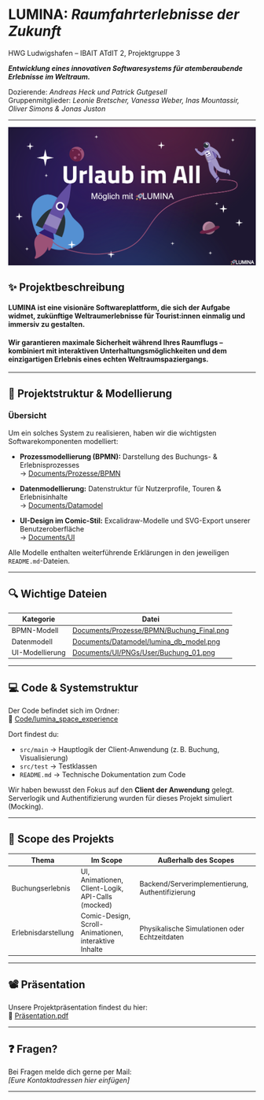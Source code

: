# LUMINA: *Raumfahrterlebnisse der Zukunft*

HWG Ludwigshafen – IBAIT ATdIT 2, Projektgruppe 3

***Entwicklung eines innovativen Softwaresystems für atemberaubende Erlebnisse im Weltraum.***

Dozierende: *Andreas Heck und Patrick Gutgesell*  
Gruppenmitglieder: *Leonie Bretscher, Vanessa Weber, Inas Mountassir, Oliver Simons & Jonas Juston*

---

![TitlePicture](Images/PictureForTitle.png)

## ✨ Projektbeschreibung

#### **LUMINA** ist eine visionäre Softwareplattform, die sich der Aufgabe widmet, zukünftige Weltraumerlebnisse für Tourist:innen einmalig und immersiv zu gestalten. 

#### Wir garantieren maximale Sicherheit während Ihres Raumflugs – kombiniert mit interaktiven Unterhaltungsmöglichkeiten und dem einzigartigen Erlebnis eines echten Weltraumspaziergangs.
---

## 📁 Projektstruktur & Modellierung

### Übersicht

Um ein solches System zu realisieren, haben wir die wichtigsten Softwarekomponenten modelliert:

- **Prozessmodellierung (BPMN):** Darstellung des Buchungs- & Erlebnisprozesses  
  → [Documents/Prozesse/BPMN](Documents/Prozesse/BPMN)

- **Datenmodellierung:** Datenstruktur für Nutzerprofile, Touren & Erlebnisinhalte  
  → [Documents/Datamodel](Documents/Datamodel)

- **UI-Design im Comic-Stil:** Excalidraw-Modelle und SVG-Export unserer Benutzeroberfläche  
  → [Documents/UI](Documents/UI)

Alle Modelle enthalten weiterführende Erklärungen in den jeweiligen `README.md`-Dateien.

---

## 🔍 Wichtige Dateien

| Kategorie       | Datei                                                                                     |
|----------------|--------------------------------------------------------------------------------------------|
| BPMN-Modell     | [Documents/Prozesse/BPMN/Buchung_Final.png](Documents/Prozesse/BPMN/Buchung_Final.png)   |
| Datenmodell     | [Documents/Datamodel/lumina_db_model.png](Documents/Datamodel/lumina_db_model.png)       |
| UI-Modellierung | [Documents/UI/PNGs/User/Buchung_01.png](Documents/UI/PNGs/User/Buchung_01.png)            |

---

## 💻 Code & Systemstruktur

Der Code befindet sich im Ordner:  
📁 [Code/lumina_space_experience](Code/lumina_space_experience)

Dort findest du:
- `src/main` → Hauptlogik der Client-Anwendung (z. B. Buchung, Visualisierung)
- `src/test` → Testklassen
- `README.md` → Technische Dokumentation zum Code

Wir haben bewusst den Fokus auf den **Client der Anwendung** gelegt. Serverlogik und Authentifizierung wurden für dieses Projekt simuliert (Mocking).

---

## 🧪 Scope des Projekts

| Thema              | Im Scope                                                           | Außerhalb des Scopes                              |
|--------------------|---------------------------------------------------------------------|---------------------------------------------------|
| Buchungserlebnis   | UI, Animationen, Client-Logik, API-Calls (mocked)                  | Backend/Serverimplementierung, Authentifizierung  |
| Erlebnisdarstellung| Comic-Design, Scroll-Animationen, interaktive Inhalte              | Physikalische Simulationen oder Echtzeitdaten     |

---

## 📽 Präsentation

Unsere Projektpräsentation findest du hier:  
📄 [Präsentation.pdf](UrlaubImAll.pdf)

---

## ❓ Fragen?

Bei Fragen melde dich gerne per Mail:  
*[Eure Kontaktadressen hier einfügen]*

---

